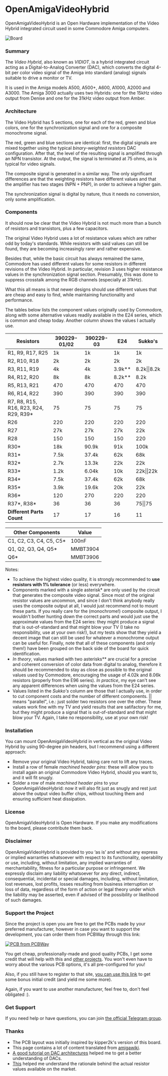 # OpenAmigaVideoHybrid
OpenAmigaVideoHybrid is an Open Hardware implementation of the Video Hybrid integrated circuit used in some Commodore Amiga computers.

![Board](https://raw.githubusercontent.com/SukkoPera/OpenAmigaVideoHybrid/master/doc/render-top.png)

### Summary
The *Video Hybrid*, also known as *VIDIOT*, is a hybrid integrated circuit acting as a Digital-to-Analog Converter (DAC), which converts the digital 4-bit per color video signal of the Amiga into standard (analog) signals suitable to drive a monitor or TV.

It is used in the Amiga models A500, A500+, A600, A1000, A2000 and A3000. The Amiga 3000 actually uses two Hybrids: one for the 15kHz video output from Denise and one for the 31kHz video output from Amber.

### Architecture
The Video Hybrid has 5 sections, one for each of the red, green and blue colors, one for the synchronization signal and one for a composite monochrome signal.

The red, green and blue sections are identical: first, the digital signals are mixed together using the typical *binary-weighted resistors* DAC configuration. After that, the level of the resulting signal is amplified through an NPN transistor. At the output, the signal is terminated at 75 ohms, as is typical for video signals.

The composite signal is generated in a similar way. The only significant differences are that the weighting resistors have different values and that the amplifier has two stages (NPN + PNP), in order to achieve a higher gain.

The synchronization signal is digital by nature, thus it needs no conversion, only some amplification.

### Components
It should now be clear that the Video Hybrid is not much more than a bunch of resistors and transistors, plus a few capacitors.

The original Video Hybrid uses a lot of resistance values which are rather odd by today's standards. While resistors with said values can still be found, they are becoming increasingly rarer and rather expensive.

Besides that, while the basic circuit has always remained the same, Commodore has used different values for some resistors in different revisions of the Video Hybrid. In particular, revision 3 uses higher resistance values in the synchronization signal section. Presumably, this was done to suppress crosstalk among the RGB channels (especially at 31kHz).

What this all means is that newer designs should use different values that are cheap and easy to find, while maintaining functionality and performance.

The tables below lists the component values originally used by Commodore, along with some alternative values readily available in the E24 series, which is common and cheap today. Another column shows the values I actually use.

|Resistors                             |390229-01/02|390229-03|E24   |Sukko's     |
|--------------------------------------|------------|---------|------|------------|
|R1, R9, R17, R25                      |1k          |1k       |1k    |1k          |
|R2, R10, R18                          |2k          |2k       |2k    |2k          |
|R3, R11, R19                          |4k          |4k       |3.9k**|8.2k\|\|8.2k|
|R4, R12, R20                          |8k          |8k       |8.2k**|8.2k        |
|R5, R13, R21                          |470         |470      |470   |470         |
|R6, R14, R22                          |390         |390      |390   |390         |
|R7, R8, R15, R16, R23, R24, R29, R39\*|75          |75       |75    |75          |
|R26                                   |220         |220      |220   |220         |
|R27                                   |27k         |27k      |27k   |22k         |
|R28                                   |150         |150      |150   |220         |
|R30\*                                 |18k         |90.9k    |91k   |100k        |
|R31\*                                 |7.5k        |37.4k    |62k   |68k         |
|R32\*                                 |2.7k        |13.3k    |22k   |22k         |
|R33\*                                 |1.2k        |6.04k    |10k   |22k\|\|22k  |
|R34\*                                 |7.5k        |37.4k    |62k   |68k         |
|R35\*                                 |3.9k        |19.6k    |20k   |22k         |
|R36\*                                 |120         |270      |220   |220         |
|R37\*, R38\*                          |36          |36       |36    |75\|\|75    |
|**Different Parts Count**             |17          |17       |16    |11          |

|Other Components                    |Value   |
|------------------------------------|--------|
|C1, C2, C3, C4, C5, C5\*            |100nF   |
|Q1, Q2, Q3, Q4, Q5\*                |MMBT3904|
|Q6\*                                |MMBT3906|

Notes:
- To achieve the highest video quality, it is strongly recommended to **use resistors with 1% tolerance** (or less) everywhere.
- Components marked with a single asterisk\* are only used by the circuit that generates the composite video signal. Since most of the original resistor values are uncommon, and since I don't think anybody really uses the composite output at all, I would just recommend not to mount these parts. If you really care for the (monochrome!) composite output, I wouldn't bother hunting down the correct parts and would just use the approximate values from the E24 series: they might produce a signal that is out-of-standard and that might blow your TV (I take no responsibility, use at your own risk!), but my tests show that they yield a decent image that can still be used for whatever a monochrome output can be useful for. Finally, note that all of these components (and only them!) have been grouped on the back side of the board for quick identification.
- *In theory*, values marked with two asterisks** are crucial for a precise and coherent conversion of color data from digital to analog, therefore it should be recommended to stay as close as possible to the original values used by Commodore, encouraging the usage of 4.02k and 8.06k resistors (properly from the E96 series). *In practice*, my eye can't see any apparent differences when using the values from the E24 series.
- Values listed in the *Sukko's* column are those that I actually use, in order to cut component costs and the number of different components. \|\| means "parallel", i.e.: just solder two resistors one over the other. These values work fine with my TV and yield results that are satifactory for me, but they might produce a signal that is out-of-standard and that might blow your TV. Again, I take no responsibility, use at your own risk!

### Installation
You can mount OpenAmigaVideoHybrid in vertical as the original Video Hybrid by using 90-degree pin headers, but I recommend using a different approach:
- Remove your original Video Hybrid, taking care not to lift any traces.
- Install a row of female *machined header pins*: these will allow you to install again an original Commodore Video Hybrid, should you want to, and it will fit snugly.
- Solder a row of male *machined header pins* to your OpenAmigaVideoHybrid: now it will also fit just as snugly and rest just above the output video buffer chips, without touching them and ensuring sufficient heat dissipation.

### License
OpenAmigaVideoHybrid is Open Hardware. If you make any modifications to the board, please contribute them back.

### Disclaimer
OpenAmigaVideoHybrid is provided to you ‘as is’ and without any express or implied warranties whatsoever with respect to its functionality, operability or use, including, without limitation, any implied warranties of merchantability, fitness for a particular purpose or infringement. We expressly disclaim any liability whatsoever for any direct, indirect, consequential, incidental or special damages, including, without limitation, lost revenues, lost profits, losses resulting from business interruption or loss of data, regardless of the form of action or legal theory under which the liability may be asserted, even if advised of the possibility or likelihood of such damages.

### Support the Project
Since the project is open you are free to get the PCBs made by your preferred manufacturer, however in case you want to support the development, you can order them from PCBWay through this link:

[![PCB from PCBWay](https://www.pcbway.com/project/img/images/frompcbway.png)](https://www.pcbway.com/project/shareproject/OpenAmigaVideoHybrid_V1.html)

You get cheap, professionally-made and good quality PCBs, I get some credit that will help with this and [other projects](https://www.pcbway.com/project/member/shareproject/?bmbid=41100). You won't even have to worry about the various PCB options, it's all pre-configured for you!

Also, if you still have to register to that site, [you can use this link](https://www.pcbway.com/setinvite.aspx?inviteid=41100) to get some bonus initial credit (and yield me some more).

Again, if you want to use another manufacturer, feel free to, don't feel obligated :).

### Get Support
If you need help or have questions, you can join [the official Telegram group](https://t.me/joinchat/HUHdWBC9J9JnYIrvTYfZmg).


### Thanks
- The PCB layout was initially inspired by kipper2k's version of this board.
- This page contains a lot of content translated from [amigawiki](http://www.amigawiki.de/doku.php?id=de:parts:vidiot).
- [A good tutorial on DAC architectures](http://www.circuitstoday.com/digital-to-analog-converters-da) helped me to get a better understanding of DACs.
- [This](http://logwell.com/tech/components/resistor_values.html) helped me understand the rationale behind the actual resistor values available on the market.
